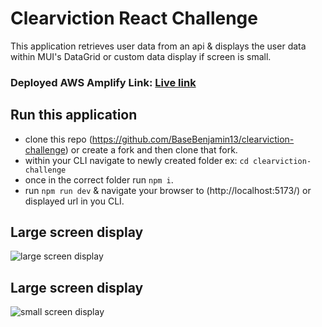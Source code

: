 # Clearviction React Challenge
This application retrieves user data from an api & displays the user data within MUI's DataGrid or custom data display if screen is small.

### Deployed AWS Amplify Link: [Live link](https://main.dhao9i8wgbt5g.amplifyapp.com)

## Run this application

- clone this repo (https://github.com/BaseBenjamin13/clearviction-challenge) or create a fork and then clone that fork.
- within your CLI navigate to newly created folder ex: `cd clearviction-challenge`
- once in the correct folder run `npm i`.
- run `npm run dev` & navigate your browser to (http://localhost:5173/) or displayed url in you CLI.


## Large screen display
 ![large screen display](https://i.imgur.com/8Ixrt8F.png) 

 
## Large screen display
 ![small screen display](https://i.imgur.com/qQgAnGA.png) 
